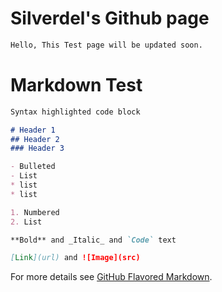 # Silverdel's Github page

```markdown
Hello, This Test page will be updated soon.
```
# Markdown Test

```markdown
Syntax highlighted code block

# Header 1
## Header 2
### Header 3

- Bulleted
- List
* list
* list

1. Numbered
2. List

**Bold** and _Italic_ and `Code` text

[Link](url) and ![Image](src)
```

For more details see [GitHub Flavored Markdown](https://guides.github.com/features/mastering-markdown/).
